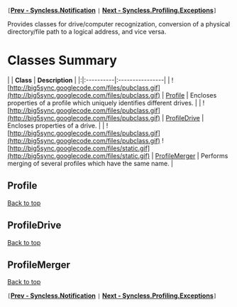 `[`**[Prev - Syncless.Notification](DeveloperAPINotification.md)** `|` **[Next - Syncless.Profiling.Exceptions](DeveloperAPIProfilingExceptions.md)**`]`

Provides classes for drive/computer recognization, conversion of a physical directory/file path to a logical address, and vice versa.

# Classes Summary #

| | **Class** | **Description** |
|:|:----------|:----------------|
| ![http://big5sync.googlecode.com/files/pubclass.gif](http://big5sync.googlecode.com/files/pubclass.gif) | [Profile](#Profile.md) | Encloses properties of a profile which uniquely identifies different drives. |
| ![http://big5sync.googlecode.com/files/pubclass.gif](http://big5sync.googlecode.com/files/pubclass.gif) | [ProfileDrive](#ProfileDrive.md) | Encloses properties of a drive. |
| ![http://big5sync.googlecode.com/files/pubclass.gif](http://big5sync.googlecode.com/files/pubclass.gif) ![http://big5sync.googlecode.com/files/static.gif](http://big5sync.googlecode.com/files/static.gif) | [ProfileMerger](#ProfileMerger.md) | Performs merging of several profiles which have the same name. |

## Profile ##

[Back to top](#Classes_Summary.md)

## ProfileDrive ##

[Back to top](#Classes_Summary.md)

## ProfileMerger ##

[Back to top](#Classes_Summary.md)

`[`**[Prev - Syncless.Notification](DeveloperAPINotification.md)** `|` **[Next - Syncless.Profiling.Exceptions](DeveloperAPIProfilingExceptions.md)**`]`